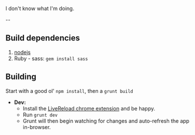 I don't know what I'm doing.

--

## Build dependencies
  1. [nodejs](http://nodejs.org/)
  2. Ruby
    - sass: `gem install sass`

## Building

Start with a good ol' `npm install`, then a `grunt build`
  - **Dev:**
    - Install the [LiveReload chrome extension](https://chrome.google.com/webstore/detail/livereload/jnihajbhpnppcggbcgedagnkighmdlei) and be happy.
    - Run `grunt dev`
    - Grunt will then begin watching for changes and auto-refresh the app in-browser.
